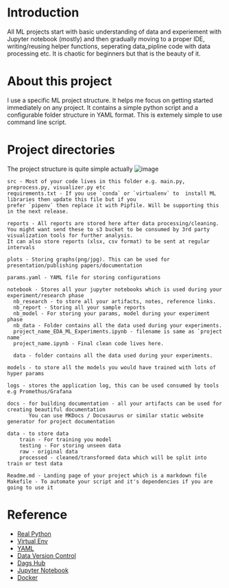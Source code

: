 
# Introduction

All ML projects start with basic understanding of data and experiement with Jupyter notebook (mostly) and then gradually moving to a proper IDE, writing/reusing helper functions, seperating data_pipline code with data processing etc. It is chaotic for beginners but that is the beauty of it.


# About this project

I use a specific ML project structure. It helps me focus on getting started immediately on any project. It contains a simple python script and a configurable folder structure in YAML format.
This is extemely simple to use command line script.


# Project directories

The project structure is quite simple actually
![image](https://github.com/rvbug/cookie-ml/assets/10928536/47c04701-19f1-44f5-a7f4-2a56f5fad4d3)



```
src - Most of your code lives in this folder e.g. main.py, preprocess.py, visualizer.py etc  
requirements.txt - If you use `conda` or `virtualenv` to  install ML libraries then update this file but if you 
prefer `pipenv` then replace it with Pipfile. Will be supporting this in the next release.

reports - All reports are stored here after data processing/cleaning.   
You might want send these to s3 bucket to be consumed by 3rd party visualization tools for further analysis. 
It can also store reports (xlsx, csv format) to be sent at regular intervals

plots - Storing graphs(png/jpg). This can be used for presentation/publishing papers/documentation

params.yaml - YAML file for storing configurations
 
notebook - Stores all your jupyter notebooks which is used during your experiment/research phase   
  nb_research - to store all your artifacts, notes, reference links.  
  nb_report - Storing all your sample reports   
  nb_model - For storing your params, model during your experiment phase  
  nb_data - Folder contains all the data used during your experiments.
  project_name_EDA_ML_Experiments.ipynb - filename is same as `project name`
  project_name.ipynb - Final clean code lives here. 
  
  data - folder contains all the data used during your experiments.

models - to store all the models you would have trained with lots of hyper params   

logs - stores the application log, this can be used consumed by tools e.g Promethus/Grafana  

docs - for building documentation - all your artifacts can be used for creating beautiful documentation
       You can use MKDocs / Docusaurus or similar static website generator for project documentation

data - to store data   
    train - For training you model  
    testing - For storing unseen data   
    raw - original data  
    processed - cleaned/transformed data which will be split into train or test data  

Readme.md - Landing page of your project which is a markdown file 
Makefile - To automate your script and it's dependencies if you are going to use it
```



# Reference 
- [Real Python](https://realpython.com/)  
- [Virtual Env](https://docs.python.org/3/library/venv.html)
- [YAML](https://yaml.org/)  
- [Data Version Control](https://dvc.org/)    
- [Dags Hub](https://dagshub.com/)  
- [Jupyter Notebook](https://jupyter.org/)  
- [Docker](https://www.docker.com/)  
  
  

